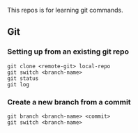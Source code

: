 This repos is for learning git commands.

## Git

### Setting up from an existing git repo

```
git clone <remote-git> local-repo
git switch <branch-name>
git status
git log
```

### Create a new branch from a commit
```
git branch <branch-name> <commit>
git switch <branch-name>
```



